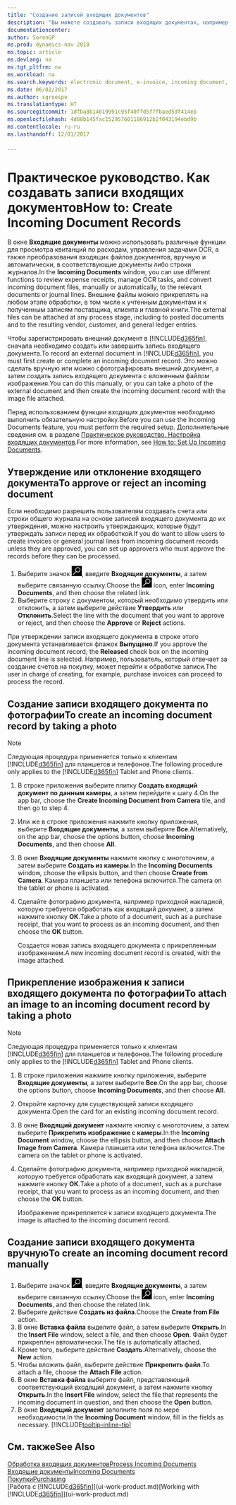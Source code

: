 ```yaml
---
title: "Создание записей входящих документов"
description: "Вы можете создавать записи входящих документах, например для счетов, и управлять задачами OCR, eCommerce и обмена документами."
documentationcenter: 
author: SorenGP
ms.prod: dynamics-nav-2018
ms.topic: article
ms.devlang: na
ms.tgt_pltfrm: na
ms.workload: na
ms.search.keywords: electronic document, e-invoice, incoming document, OCR, ecommerce, document exchange, import invoice
ms.date: 06/02/2017
ms.author: sgroespe
ms.translationtype: HT
ms.sourcegitcommit: 1dfba8b14019991c95f40ffd5f7fbaed5df414eb
ms.openlocfilehash: 4d88b145fac152957601186912b2f043194ebd9b
ms.contentlocale: ru-ru
ms.lasthandoff: 12/01/2017

---
```

# <a name="how-to-create-incoming-document-records"></a><span data-ttu-id="b911b-103">Практическое руководство. Как создавать записи входящих документов</span><span class="sxs-lookup"><span data-stu-id="b911b-103">How to: Create Incoming Document Records</span></span>
<span data-ttu-id="b911b-104">В окне **Входящие документы** можно использовать различные функции для просмотра квитанций по расходам, управления задачами OCR, а также преобразования входящих файлов документов, вручную и автоматически, в соответствующие документы либо строки журналов.</span><span class="sxs-lookup"><span data-stu-id="b911b-104">In the **Incoming Documents** window, you can use different functions to review expense receipts, manage OCR tasks, and convert incoming document files, manually or automatically, to the relevant documents or journal lines.</span></span> <span data-ttu-id="b911b-105">Внешние файлы можно прикреплять на любом этапе обработки, в том числе к учтенным документам и к полученным записям поставщика, клиента и главной книги.</span><span class="sxs-lookup"><span data-stu-id="b911b-105">The external files can be attached at any process stage, including to posted documents and to the resulting vendor, customer, and general ledger entries.</span></span>

<span data-ttu-id="b911b-106">Чтобы зарегистрировать внешний документ в [!INCLUDE[d365fin](includes/d365fin_md.md)], сначала необходимо создать или завершить запись входящего документа.</span><span class="sxs-lookup"><span data-stu-id="b911b-106">To record an external document in [!INCLUDE[d365fin](includes/d365fin_md.md)], you must first create or complete an incoming document record.</span></span> <span data-ttu-id="b911b-107">Это можно сделать вручную или можно сфотографировать внешний документ, а затем создать запись входящего документа с вложенным файлом изображения.</span><span class="sxs-lookup"><span data-stu-id="b911b-107">You can do this manually, or you can take a photo of the external document and then create the incoming document record with the image file attached.</span></span>

<span data-ttu-id="b911b-108">Перед использованием функции входящих документов необходимо выполнить обязательную настройку.</span><span class="sxs-lookup"><span data-stu-id="b911b-108">Before you can use the Incoming Documents feature, you must perform the required setup.</span></span> <span data-ttu-id="b911b-109">Дополнительные сведения см. в разделе [Практическое руководство. Настройка входящих документов](across-how-setup-income-documents.md).</span><span class="sxs-lookup"><span data-stu-id="b911b-109">For more information, see [How to: Set Up Incoming Documents](across-how-setup-income-documents.md).</span></span>

## <a name="to-approve-or-reject-an-incoming-document"></a><span data-ttu-id="b911b-110">Утверждение или отклонение входящего документа</span><span class="sxs-lookup"><span data-stu-id="b911b-110">To approve or reject an incoming document</span></span>
<span data-ttu-id="b911b-111">Если необходимо разрешить пользователям создавать счета или строки общего журнала на основе записей входящего документа до их утверждения, можно настроить утверждающих, которые будут утверждать записи перед их обработкой.</span><span class="sxs-lookup"><span data-stu-id="b911b-111">If you do want to allow users to create invoices or general journal lines from incoming document records unless they are approved, you can set up approvers who must approve the records before they can be processed.</span></span>

1. <span data-ttu-id="b911b-112">Выберите значок ![Поиск страницы или отчета](media/ui-search/search_small.png "Значок поиска страницы или отчета"), введите **Входящие документы**, а затем выберите связанную ссылку.</span><span class="sxs-lookup"><span data-stu-id="b911b-112">Choose the ![Search for Page or Report](media/ui-search/search_small.png "Search for Page or Report icon") icon, enter **Incoming Documents**, and then choose the related link.</span></span>
2. <span data-ttu-id="b911b-113">Выберите строку с документом, который необходимо утвердить или отклонить, а затем выберите действие **Утвердить** или **Отклонить**.</span><span class="sxs-lookup"><span data-stu-id="b911b-113">Select the line with the document that you want to approve or reject, and then choose the **Approve** or **Reject** actions.</span></span>

<span data-ttu-id="b911b-114">При утверждении записи входящего документа в строке этого документа устанавливается флажок **Выпущено**.</span><span class="sxs-lookup"><span data-stu-id="b911b-114">If you approve the incoming document record, the **Released** check box on the incoming document line is selected.</span></span> <span data-ttu-id="b911b-115">Например, пользователь, который отвечает за создание счетов на покупку, может перейти к обработке записи.</span><span class="sxs-lookup"><span data-stu-id="b911b-115">The user in charge of creating, for example, purchase invoices can proceed to process the record.</span></span>

## <a name="to-create-an-incoming-document-record-by-taking-a-photo"></a><span data-ttu-id="b911b-116">Создание записи входящего документа по фотографии</span><span class="sxs-lookup"><span data-stu-id="b911b-116">To create an incoming document record by taking a photo</span></span>
> [!NOTE]  
>   <span data-ttu-id="b911b-117">Следующая процедура применяется только к клиентам [!INCLUDE[d365fin](includes/d365fin_md.md)] для планшетов и телефонов.</span><span class="sxs-lookup"><span data-stu-id="b911b-117">The following procedure only applies to the [!INCLUDE[d365fin](includes/d365fin_md.md)] Tablet and Phone clients.</span></span>

1. <span data-ttu-id="b911b-118">В строке приложения выберите плитку **Создать входящий документ по данным камеры**, а затем перейдите к шагу 4.</span><span class="sxs-lookup"><span data-stu-id="b911b-118">On the app bar, choose the **Create Incoming Document from Camera** tile, and then go to step 4.</span></span>
2. <span data-ttu-id="b911b-119">Или же в строке приложения нажмите кнопку приложения, выберите **Входящие документы**, а затем выберите **Все**.</span><span class="sxs-lookup"><span data-stu-id="b911b-119">Alternatively, on the app bar, choose the options button, choose **Incoming Documents**, and then choose **All**.</span></span>
3. <span data-ttu-id="b911b-120">В окне **Входящие документы** нажмите кнопку с многоточием, а затем выберите **Создать из камеры**.</span><span class="sxs-lookup"><span data-stu-id="b911b-120">In the **Incoming Documents** window, choose the ellipsis button, and then choose **Create from Camera**.</span></span> <span data-ttu-id="b911b-121">Камера планшета или телефона включится.</span><span class="sxs-lookup"><span data-stu-id="b911b-121">The camera on the tablet or phone is activated.</span></span>
4. <span data-ttu-id="b911b-122">Сделайте фотографию документа, например приходной накладной, которую требуется обработать как входящий документ, а затем нажмите кнопку **ОК**.</span><span class="sxs-lookup"><span data-stu-id="b911b-122">Take a photo of a document, such as a purchase receipt, that you want to process as an incoming document, and then choose the **OK** button.</span></span>

    <span data-ttu-id="b911b-123">Создается новая запись входящего документа с прикрепленным изображением.</span><span class="sxs-lookup"><span data-stu-id="b911b-123">A new incoming document record is created, with the image attached.</span></span>

## <a name="to-attach-an-image-to-an-incoming-document-record-by-taking-a-photo"></a><span data-ttu-id="b911b-124">Прикрепление изображения к записи входящего документа по фотографии</span><span class="sxs-lookup"><span data-stu-id="b911b-124">To attach an image to an incoming document record by taking a photo</span></span>
> [!NOTE]  
>   <span data-ttu-id="b911b-125">Следующая процедура применяется только к клиентам [!INCLUDE[d365fin](includes/d365fin_md.md)] для планшетов и телефонов.</span><span class="sxs-lookup"><span data-stu-id="b911b-125">The following procedure only applies to the [!INCLUDE[d365fin](includes/d365fin_md.md)] Tablet and Phone clients.</span></span>

1. <span data-ttu-id="b911b-126">В строке приложения нажмите кнопку приложения, выберите **Входящие документы**, а затем выберите **Все**.</span><span class="sxs-lookup"><span data-stu-id="b911b-126">On the app bar, choose the options button, choose **Incoming Documents**, and then choose **All**.</span></span>
2. <span data-ttu-id="b911b-127">Откройте карточку для существующей записи входящего документа.</span><span class="sxs-lookup"><span data-stu-id="b911b-127">Open the card for an existing incoming document record.</span></span>
3. <span data-ttu-id="b911b-128">В окне **Входящий документ** нажмите кнопку с многоточием, а затем выберите **Прикрепить изображение с камеры**.</span><span class="sxs-lookup"><span data-stu-id="b911b-128">In the **Incoming Document** window, choose the ellipsis button, and then choose **Attach Image from Camera**.</span></span> <span data-ttu-id="b911b-129">Камера планшета или телефона включится.</span><span class="sxs-lookup"><span data-stu-id="b911b-129">The camera on the tablet or phone is activated.</span></span>
4. <span data-ttu-id="b911b-130">Сделайте фотографию документа, например приходной накладной, которую требуется обработать как входящий документ, а затем нажмите кнопку **ОК**.</span><span class="sxs-lookup"><span data-stu-id="b911b-130">Take a photo of a document, such as a purchase receipt, that you want to process as an incoming document, and then choose the **OK** button.</span></span>

    <span data-ttu-id="b911b-131">Изображение прикрепляется к записи входящего документа.</span><span class="sxs-lookup"><span data-stu-id="b911b-131">The image is attached to the incoming document record.</span></span>

## <a name="to-create-an-incoming-document-record-manually"></a><span data-ttu-id="b911b-132">Создание записи входящего документа вручную</span><span class="sxs-lookup"><span data-stu-id="b911b-132">To create an incoming document record manually</span></span>
1. <span data-ttu-id="b911b-133">Выберите значок ![Поиск страницы или отчета](media/ui-search/search_small.png "Значок поиска страницы или отчета"), введите **Входящие документы**, а затем выберите связанную ссылку.</span><span class="sxs-lookup"><span data-stu-id="b911b-133">Choose the ![Search for Page or Report](media/ui-search/search_small.png "Search for Page or Report icon") icon, enter **Incoming Documents**, and then choose the related link.</span></span>
2. <span data-ttu-id="b911b-134">Выберите действие **Создать из файла**.</span><span class="sxs-lookup"><span data-stu-id="b911b-134">Choose the **Create from File** action.</span></span>  
3. <span data-ttu-id="b911b-135">В окне **Вставка файла** выделите файл, а затем выберите **Открыть**.</span><span class="sxs-lookup"><span data-stu-id="b911b-135">In the **Insert File** window, select a file, and then choose **Open**.</span></span> <span data-ttu-id="b911b-136">Файл будет прикреплен автоматически.</span><span class="sxs-lookup"><span data-stu-id="b911b-136">The file is automatically attached.</span></span>
4. <span data-ttu-id="b911b-137">Кроме того, выберите действие **Создать**.</span><span class="sxs-lookup"><span data-stu-id="b911b-137">Alternatively, choose the **New** action.</span></span>
5. <span data-ttu-id="b911b-138">Чтобы вложить файл, выберите действие **Прикрепить файл**.</span><span class="sxs-lookup"><span data-stu-id="b911b-138">To attach a file, choose the **Attach File** action.</span></span>
6. <span data-ttu-id="b911b-139">В окне **Вставка файла** выберите файл, представляющий соответствующий входящий документ, а затем нажмите кнопку **Открыть**.</span><span class="sxs-lookup"><span data-stu-id="b911b-139">In the **Insert File** window, select the file that represents the incoming document in question, and then choose the **Open** button.</span></span>
7. <span data-ttu-id="b911b-140">В окне **Входящий документ** заполните поля по мере необходимости.</span><span class="sxs-lookup"><span data-stu-id="b911b-140">In the **Incoming Document** window, fill in the fields as necessary.</span></span> [!INCLUDE[tooltip-inline-tip](includes/tooltip-inline-tip_md.md)]

## <a name="see-also"></a><span data-ttu-id="b911b-141">См. также</span><span class="sxs-lookup"><span data-stu-id="b911b-141">See Also</span></span>
[<span data-ttu-id="b911b-142">Обработка входящих документов</span><span class="sxs-lookup"><span data-stu-id="b911b-142">Process Incoming Documents</span></span>](across-process-income-documents.md)  
[<span data-ttu-id="b911b-143">Входящие документы</span><span class="sxs-lookup"><span data-stu-id="b911b-143">Incoming Documents</span></span>](across-income-documents.md)  
[<span data-ttu-id="b911b-144">Покупки</span><span class="sxs-lookup"><span data-stu-id="b911b-144">Purchasing</span></span>](purchasing-manage-purchasing.md)  
<span data-ttu-id="b911b-145">[Работа с [!INCLUDE[d365fin](includes/d365fin_md.md)]](ui-work-product.md)</span><span class="sxs-lookup"><span data-stu-id="b911b-145">[Working with [!INCLUDE[d365fin](includes/d365fin_md.md)]](ui-work-product.md)</span></span>

